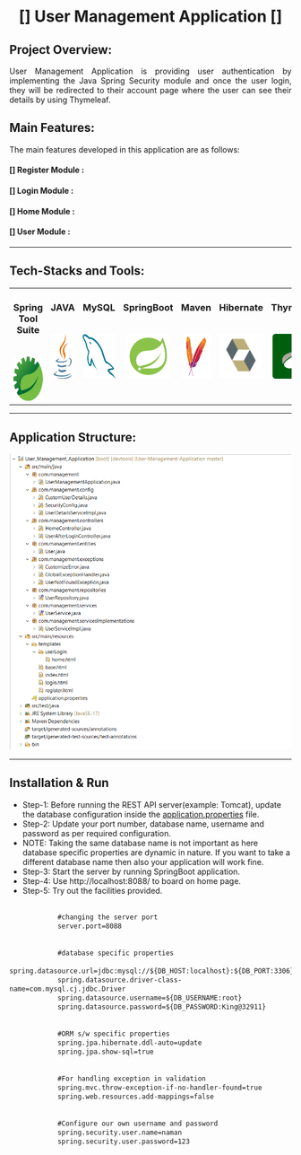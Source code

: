 
<h1 align="center">[] User Management Application []</h1>
<h2>Project Overview:</h2>
<p align="justify"> User Management Application is providing user authentication by implementing the Java Spring Security module and once the user login, they will be redirected to their account page where the user can see their details by using Thymeleaf. 

<h2>Main Features:</h2>
The main features developed in this application are as follows:</p>

<h4>[] Register Module :</h4>
<h4>[] Login Module :</h4>
<h4>[] Home Module  :</h4>
<h4>[] User Module  :</h4>
<hr>

<h2>Tech-Stacks and Tools:</h2>
<table width = 100%>
<tbody>
<tr valign="top">
<td width="30%" align="center">
<h3 dir="auto"><span>Spring Tool Suite</span><br><br></h3>
<a><img src="https://github.com/singhnaman320/Insurance-Management-System/blob/master/Application%20PNG/spring%20Tool%20Suite.jpg?raw=true" height = "80" width = "80"></a>
</td>
<td width="30%" align="center">
<h3 dir="auto"><span>JAVA</span><br><br></h3>
<a><img src="https://github.com/singhnaman320/Insurance-Management-System/blob/master/Application%20PNG/java.png?raw=true" height = "80" width = "80"></a>
</td>
<td width="30%" align="center">
<h3 dir="auto"><span>MySQL</span><br><br></h3>
<a><img src="https://github.com/singhnaman320/Insurance-Management-System/blob/master/Application%20PNG/MySQL.png?raw=true" height = "80" width = "80"></a>
</td>
<td width="30%" align="center">
<h3 dir="auto"><span>SpringBoot</span><br><br></h3>
<a><img src="https://github.com/singhnaman320/Insurance-Management-System/blob/master/Application%20PNG/SpringBoot.png?raw=true" height = "80" width = "80"></a>
</td>
<td width="30%" align="center">
<h3 dir="auto"><span>Maven</span><br><br></h3>
<a><img src="https://github.com/singhnaman320/Insurance-Management-System/blob/master/Application%20PNG/Maven.png?raw=true" height = "80" width = "80"></a>
</td>
<td width="30%" align="center">
<h3 dir="auto"><span>Hibernate</span><br><br></h3>
<a><img src="https://github.com/singhnaman320/Insurance-Management-System/blob/master/Application%20PNG/Hibernate.png?raw=true" height = "80" width = "80"></a>
</td>
<td width="30%" align="center">
<h3 dir="auto"><span>Thymeleaf</span><br><br></h3>
<a><img src="https://github.com/singhnaman320/User-Management-Application/blob/master/User%20PNG/thymeleaf.png?raw=true" height = "80" width = "80"></a>
</td>
</tr>
</td>
</tr>
</tbody>
</table>

<hr>

<h2>Application Structure:</h2>
<img src="https://github.com/singhnaman320/User-Management-Application/blob/master/User%20PNG/Folder%20structure.png?raw=true">
<hr>

 <h2 id="installation-run">Installation &amp; Run</h2>
    <ul>
        <li>Step-1: Before running the REST API server(example: Tomcat), update the database configuration inside the <a href="https://github.com/singhnaman320/Insurance-Management-System/blob/master/InsuranceManagementSystem/src/main/resources/application.properties">application.properties</a>
            file.</li>
        <li>Step-2: Update your port number, database name, username and password as per required configuration.</li>
        <li>NOTE: Taking the same database name is not important as here database specific properties are dynamic in nature. If you want to take a different database name then also your application will work fine.</li>
        <li>Step-3: Start the server by running SpringBoot application.</li>
        <li>Step-4: Use http://localhost:8088/ to board on home page.</li>
        <li>Step-5: Try out the facilities provided.</li>
    </ul>
    <pre>
        <code>
            #changing the server port
            server.port=<span class="hljs-number">8088</span>
            <br>
            #database specific properties
            spring<span>.datasource</span><span>.url</span>=jdbc:mysql:<span>//${DB_HOST:localhost}:${DB_PORT:3306}/${DB_NAME:InsuranceManagementDatabase};</span>
            spring<span>.datasource</span><span>.driver-class-name</span>=com<span>.mysql</span><span>.cj</span><span>.jdbc</span><span>.Driver</span>
            spring<span>.datasource</span><span>.username</span>=${DB_USERNAME:root}
            spring<span>.datasource</span><span>.password</span>=${DB_PASSWORD:King@32911}
            <br>
            #ORM s/w specific properties
            spring<span>.jpa</span><span>.hibernate</span><span>.ddl-auto</span>=update
            spring<span>.jpa</span><span>.show-sql</span>=true
            <br>
            #For handling exception in validation
            spring<span>.mvc</span><span>.throw</span><span>-exception</span><span>-if</span><span>-no</span><span>-handler</span><span>-found</span><span>=true</span>
            spring<span>.web</span><span>.resources</span><span>.add</span><span>-mappings</span>=false
            <br>
            #Configure our own username and password
            spring<span>.security</span><span>.user</span><span>.name</span>=naman
            spring<span>.security</span><span>.user</span><span>.password</span>=123
            <br>
        </code>
    </pre>
    


